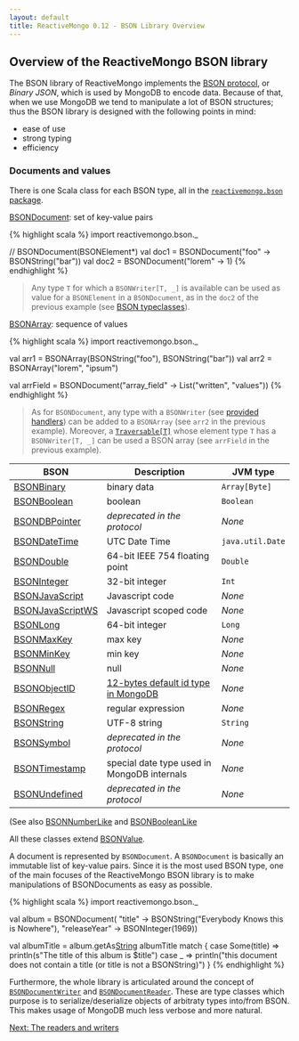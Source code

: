 ```yaml
---
layout: default
title: ReactiveMongo 0.12 - BSON Library Overview
---
```


## Overview of the ReactiveMongo BSON library

The BSON library of ReactiveMongo implements the [BSON protocol](http://bsonspec.org), or _Binary JSON_, which is used by MongoDB to encode data. Because of that, when we use MongoDB we tend to manipulate a lot of BSON structures; thus the BSON library is designed with the following points in mind:

- ease of use
- strong typing
- efficiency

### Documents and values

There is one Scala class for each BSON type, all in the [`reactivemongo.bson` package](../../api/reactivemongo/bson/package.html).

[BSONDocument](../../api/reactivemongo/bson/BSONDocument.html): set of key-value pairs

{% highlight scala %}
import reactivemongo.bson._

// BSONDocument(BSONElement*)
val doc1 = BSONDocument("foo" -> BSONString("bar"))
val doc2 = BSONDocument("lorem" -> 1)
{% endhighlight %}

> Any type `T` for which a `BSONWriter[T, _]` is available can be used as value for a `BSONElement` in a `BSONDocument`, as in the `doc2` of the previous example (see [BSON typeclasses](./typeclasses.html)).

[BSONArray](../../api/reactivemongo/bson/BSONArray.html): sequence of values

{% highlight scala %}
import reactivemongo.bson._

val arr1 = BSONArray(BSONString("foo"), BSONString("bar"))
val arr2 = BSONArray("lorem", "ipsum")

val arrField = BSONDocument("array_field" -> List("written", "values"))
{% endhighlight %}

> As for `BSONDocument`, any type with a `BSONWriter` (see [provided handlers](./typeclasses.html#provided-handlers)) can be added to a `BSONArray` (see `arr2` in the previous example).
> Moreover, a [`Traversable[T]`](http://www.scala-lang.org/api/current/index.html#scala.collection.Traversable) whose element type `T` has a `BSONWriter[T, _]` can be used a BSON array (see `arrField` in the previous example).

| BSON | Description | JVM type |
| ---- | ----------- | -------- |
| [BSONBinary](../../api/reactivemongo/bson/BSONBinary.html) | binary data | `Array[Byte]` |
| [BSONBoolean](../../api/reactivemongo/bson/BSONBoolean.html) | boolean | `Boolean` |
| [BSONDBPointer](../../api/reactivemongo/bson/BSONDBPointer.html) | _deprecated in the protocol_ | _None_ |
| [BSONDateTime](../../api/reactivemongo/bson/BSONDateTime.html) | UTC Date Time | `java.util.Date` |
| [BSONDouble](../../api/reactivemongo/bson/BSONDouble.html) | 64-bit IEEE 754 floating point | `Double` |
| [BSONInteger](../../api/reactivemongo/bson/BSONInteger.html) | 32-bit integer | `Int` |
| [BSONJavaScript](../../api/reactivemongo/bson/BSONJavaScript.html) | Javascript code | _None_ |
| [BSONJavaScriptWS](../../api/reactivemongo/bson/BSONJavaScriptWS.html) | Javascript scoped code | _None_ |
| [BSONLong](../../api/reactivemongo/bson/BSONLong.html) | 64-bit integer | `Long` |
| [BSONMaxKey](../../api/reactivemongo/bson/BSONMaxKey$.html) | max key | _None_ |
| [BSONMinKey](../../api/reactivemongo/bson/BSONMinKey$.html) | min key | _None_ |
| [BSONNull](../../api/reactivemongo/bson/BSONNull$.html) | null | _None_ |
| [BSONObjectID](../../api/reactivemongo/bson/BSONObjectID.html) | [12-bytes default id type in MongoDB](http://docs.mongodb.org/manual/reference/object-id/) | _None_ |
| [BSONRegex](../../api/reactivemongo/bson/BSONRegex.html) | regular expression | _None_ |
| [BSONString](../../api/reactivemongo/bson/BSONString.html) | UTF-8 string | `String` |
| [BSONSymbol](../../api/reactivemongo/bson/BSONSymbol.html) | _deprecated in the protocol_ | _None_ |
| [BSONTimestamp](../../api/reactivemongo/bson/BSONTimestamp.html) | special date type used in MongoDB internals | _None_ |
| [BSONUndefined](../../api/reactivemongo/bson/BSONUndefined$.html) | _deprecated in the protocol_ | _None_ |

(See also [BSONNumberLike](../../api/reactivemongo/bson/BSONNumberLike.html) and [BSONBooleanLike](../../api/reactivemongo/bson/BSONBooleanLike.html)

All these classes extend [BSONValue](../../api/reactivemongo/bson/BSONValue.html).

A document is represented by `BSONDocument`. A `BSONDocument` is basically an immutable list of key-value pairs. Since it is the most used BSON type, one of the main focuses of the ReactiveMongo BSON library is to make manipulations of BSONDocuments as easy as possible.

{% highlight scala %}
import reactivemongo.bson._

val album = BSONDocument(
  "title" -> BSONString("Everybody Knows this is Nowhere"),
  "releaseYear" -> BSONInteger(1969))

val albumTitle = album.getAs[String]("title")
albumTitle match {
  case Some(title) => println(s"The title of this album is $title")
  case _           => println("this document does not contain a title (or title is not a BSONString)")
}
{% endhighlight %}

Furthermore, the whole library is articulated around the concept of [`BSONDocumentWriter`](../../api/reactivemongo/bson/BSONDocumentWriter.html) and [`BSONDocumentReader`](../../api/reactivemongo/bson/BSONDocumentReader.html).
These are type classes which purpose is to serialize/deserialize objects of arbitraty types into/from BSON. This makes usage of MongoDB much less verbose and more natural.

[Next: The readers and writers](typeclasses.html)